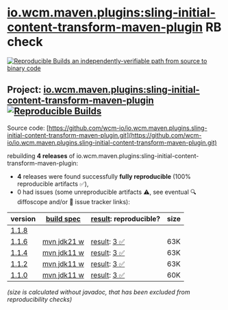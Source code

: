 [io.wcm.maven.plugins:sling-initial-content-transform-maven-plugin](https://central.sonatype.com/artifact/io.wcm.maven.plugins/sling-initial-content-transform-maven-plugin/versions) RB check
=======

[![Reproducible Builds](https://reproducible-builds.org/images/logos/rb.svg) an independently-verifiable path from source to binary code](https://reproducible-builds.org/)

## Project: [io.wcm.maven.plugins:sling-initial-content-transform-maven-plugin](https://central.sonatype.com/artifact/io.wcm.maven.plugins/sling-initial-content-transform-maven-plugin/versions) [![Reproducible Builds](https://img.shields.io/endpoint?url=https://raw.githubusercontent.com/jvm-repo-rebuild/reproducible-central/master/content/io/wcm/maven/plugins/sling-initial-content-transform-maven-plugin/badge.json)](https://github.com/jvm-repo-rebuild/reproducible-central/blob/master/content/io/wcm/maven/plugins/sling-initial-content-transform-maven-plugin/README.md)

Source code: [https://github.com/wcm-io/io.wcm.maven.plugins.sling-initial-content-transform-maven-plugin.git](https://github.com/wcm-io/io.wcm.maven.plugins.sling-initial-content-transform-maven-plugin.git)

rebuilding **4 releases** of io.wcm.maven.plugins:sling-initial-content-transform-maven-plugin:
- **4** releases were found successfully **fully reproducible** (100% reproducible artifacts :white_check_mark:),
- 0 had issues (some unreproducible artifacts :warning:, see eventual :mag: diffoscope and/or :memo: issue tracker links):

| version | [build spec](/BUILDSPEC.md) | [result](https://reproducible-builds.org/docs/jvm/): reproducible? | size |
| -- | --------- | ------ | -- |
| [1.1.8](https://central.sonatype.com/artifact/io.wcm.maven.plugins/sling-initial-content-transform-maven-plugin/1.1.8/pom) | | | |
| [1.1.6](https://central.sonatype.com/artifact/io.wcm.maven.plugins/sling-initial-content-transform-maven-plugin/1.1.6/pom) | [mvn jdk21 w](sling-initial-content-transform-maven-plugin-1.1.6.buildspec) | [result](sling-initial-content-transform-maven-plugin-1.1.6.buildinfo): [3 :white_check_mark: ](sling-initial-content-transform-maven-plugin-1.1.6.buildcompare) | 63K |
| [1.1.4](https://central.sonatype.com/artifact/io.wcm.maven.plugins/sling-initial-content-transform-maven-plugin/1.1.4/pom) | [mvn jdk11 w](sling-initial-content-transform-maven-plugin-1.1.4.buildspec) | [result](sling-initial-content-transform-maven-plugin-1.1.4.buildinfo): [3 :white_check_mark: ](sling-initial-content-transform-maven-plugin-1.1.4.buildcompare) | 63K |
| [1.1.2](https://central.sonatype.com/artifact/io.wcm.maven.plugins/sling-initial-content-transform-maven-plugin/1.1.2/pom) | [mvn jdk11 w](sling-initial-content-transform-maven-plugin-1.1.2.buildspec) | [result](sling-initial-content-transform-maven-plugin-1.1.2.buildinfo): [3 :white_check_mark: ](sling-initial-content-transform-maven-plugin-1.1.2.buildcompare) | 63K |
| [1.1.0](https://central.sonatype.com/artifact/io.wcm.maven.plugins/sling-initial-content-transform-maven-plugin/1.1.0/pom) | [mvn jdk11 w](sling-initial-content-transform-maven-plugin-1.1.0.buildspec) | [result](sling-initial-content-transform-maven-plugin-1.1.0.buildinfo): [3 :white_check_mark: ](sling-initial-content-transform-maven-plugin-1.1.0.buildcompare) | 60K |

<i>(size is calculated without javadoc, that has been excluded from reproducibility checks)</i>
